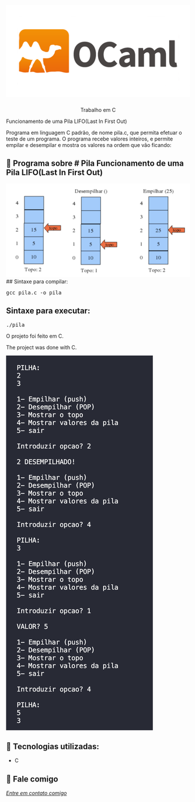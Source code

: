 <h1 align="center">
    <img width="600" src="ocaml.png" />
</h1>


<p align="center">
Trabalho em C

Funcionamento de uma Pila LIFO(Last In First Out) 
    
Programa em linguagem C padrão, de nome pila.c, que permita efetuar o teste de um programa.
O programa recebe valores inteiros, e permite empilar e desempilar e mostra os valores na ordem que vão ficando:
</p>

📌 Programa sobre # Pila
Funcionamento de uma Pila LIFO(Last In First Out)
------------------
<img src="pila.png" alt="page-home">
## Sintaxe para compilar:

<pre>gcc pila.c -o pila </pre>

## Sintaxe para executar:
<pre>./pila </pre>


O projeto foi feito em C.


The project was done with C.


<img src="print.png" alt="page-home">


🔧 Tecnologias utilizadas:
------------------

- C 

💬 Fale comigo
------------------
[*Entre em contato comigo*](https://www.linkedin.com/in/ivo-baptista-3712144/)

